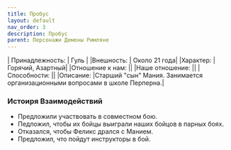 ```yaml
---
title: Пробус
layout: default
nav_order: 3
description: Пробус
parent: Персонажи Демоны Римляне
---
```

| Принадлежность: | Гуль |
|Внешность: | Около 21 года|
|Характер: |Горячий, Азартный|
|Отношение к нам: ||
|Наше отношение: ||
|Способности: ||
|Описание: |Старший "сын" Мания. Занимается организационными вопросами в школе Перперна.|

### Истоиря Взаимодействий
- Предложили участвовать в совместном бою. 
- Педложил, чтобы их бойцы выиграли наших бойцов в парных боях.
- Отказался, чтобы Феликс дрался с Манием. 
- Предложил, что пойдут инструкторы в бой. 
